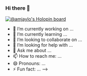 ### Hi there 👋

[![@amjaylo's Holopin board](https://holopin.io/api/user/board?user=amjaylo)](https://holopin.io/@amjaylo)

- 🔭 I’m currently working on ...
- 🌱 I’m currently learning ...
- 👯 I’m looking to collaborate on ...
- 🤔 I’m looking for help with ...
- 💬 Ask me about ...
- 📫 How to reach me: ...
- 😄 Pronouns: ...
- ⚡ Fun fact: ...
-->
